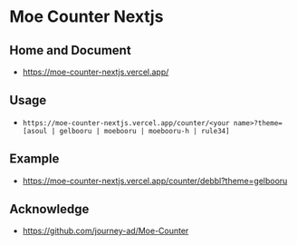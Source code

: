 # Moe Counter Nextjs

## Home and Document 

- https://moe-counter-nextjs.vercel.app/

## Usage 

- `https://moe-counter-nextjs.vercel.app/counter/<your name>?theme=[asoul | gelbooru | moebooru | moebooru-h | rule34]`

## Example 

- https://moe-counter-nextjs.vercel.app/counter/debbl?theme=gelbooru

## Acknowledge

- https://github.com/journey-ad/Moe-Counter
